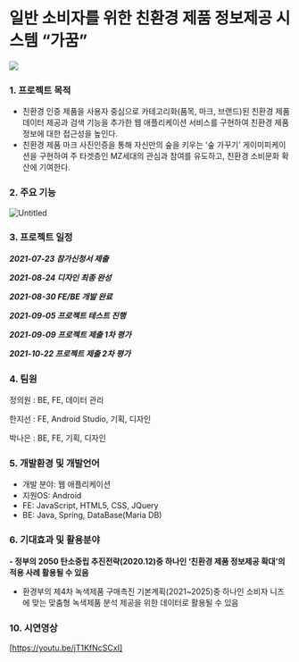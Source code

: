 # 일반 소비자를 위한 친환경 제품 정보제공 시스템 “가꿈” 
<img src="https://www.notion.so/image/https%3A%2F%2Fs3-us-west-2.amazonaws.com%2Fsecure.notion-static.com%2Fff771cf0-3121-4d78-a7be-8ad4cbb981b7%2F%ED%99%94%EB%A9%B4.png?table=block&id=64a9e63c-b566-4a40-b97f-a89916f0f8b2&spaceId=5ed0755e-5067-4c9a-8811-fcf0a1e2193e&width=2000&userId=a846a7ff-bb6e-42d6-b9f5-62d2265b38de&cache=v2">


### 1. **프로젝트 목적**

- 친환경 인증 제품을 사용자 중심으로 카테고리화(품목, 마크, 브랜드)된 친환경 제품 데이터 제공과 검색 기능을 추가한 웹 애플리케이션 서비스를 구현하여 친환경 제품 정보에 대한 접근성을 높인다.
- 친환경 제품 마크 사진인증을 통해 자신만의 숲을 키우는 ‘숲 가꾸기’ 게이미피케이션을 구현하여 주 타겟층인 MZ세대의 관심과 참여를 유도하고, 친환경 소비문화 확산에 기여한다.

### 2. **주요 기능**

![Untitled](https://s3-us-west-2.amazonaws.com/secure.notion-static.com/e488c52e-dfe9-49b0-961c-379d3998742c/Untitled.png)


### 3. 프로젝트 일정

***2021-07-23 참가신청서 제출***

***2021-08-24 디자인 최종 완성***

***2021-08-30 FE/BE 개발 완료***

***2021-09-05 프로젝트 테스트 진행***

***2021-09-09 프로젝트 제출 1차 평가***

***2021-10-22 프로젝트 제출 2차 평가***

### 4. 팀원

정의원 : BE, FE, 데이터 관리

한지선 : FE, Android Studio, 기획, 디자인

박나은 : BE, FE, 기획, 디자인

### 5. **개발환경 및 개발언어**

- 개발 분야: 웹 애플리케이션
- 지원OS: Android
- FE: JavaScript, HTML5, CSS, JQuery
- BE: Java, Spring, DataBase(Maria DB)

### 6. **기대효과 및 활용분야**

**- 정부의 2050 탄소중립 추진전략(2020.12)중 하나인 ‘친환경 제품 정보제공 확대’의 적용 사례 활용될 수 있음**

- 환경부의 제4차 녹색제품 구매촉진 기본계획(2021~2025)중 하나인 소비자 니즈에 맞는 맞춤형 녹색제품 분석 제공을 위한 데이터로 활용될 수 있음

### 10. 시연영상

[https://youtu.be/jT1KfNcSCxI]



